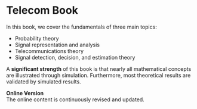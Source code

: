 # Telecom Book

In this book, we cover the fundamentals of three main topics:  
- Probability theory  
- Signal representation and analysis  
- Telecommunications theory  
- Signal detection, decision, and estimation theory  

A **significant strength** of this book is that nearly all mathematical concepts are illustrated through simulation. Furthermore, most theoretical results are validated by simulated results.

**Online Version**  
The online content is continuously revised and updated.  